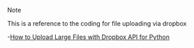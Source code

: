 >[!NOTE]
>This is a reference to the coding for file uploading via dropbox


-[How to Upload Large Files with Dropbox API for Python](https://jwc-rad.medium.com/how-to-upload-large-files-with-dropbox-api-for-python-5caceb4c7e2f)
